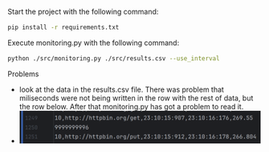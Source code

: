Start the project with the following command:
```bash
pip install -r requirements.txt
```
Execute monitoring.py with the following command:
```bash
python ./src/monitoring.py ./src/results.csv --use_interval
```

Problems
- look at the data in the results.csv file. There was problem that miliseconds were not being written in the row with the rest of data, but the row below. After that monitoring.py has got a problem to read it.
- ![img.png](img.png)
